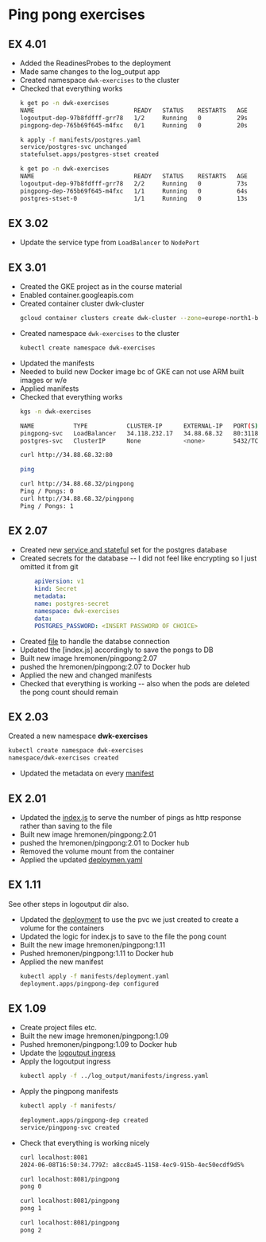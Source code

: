 # Ping pong exercises

## EX 4.01

- Added the ReadinesProbes to the deployment
- Made same changes to the log_output app
- Created namespace `dwk-exercises` to the cluster
- Checked that everything works
    ```bash
    k get po -n dwk-exercises         
    NAME                            READY   STATUS    RESTARTS   AGE
    logoutput-dep-97b8fdfff-grr78   1/2     Running   0          29s
    pingpong-dep-765b69f645-m4fxc   0/1     Running   0          20s

    k apply -f manifests/postgres.yaml
    service/postgres-svc unchanged
    statefulset.apps/postgres-stset created

    k get po -n dwk-exercises
    NAME                            READY   STATUS    RESTARTS   AGE
    logoutput-dep-97b8fdfff-grr78   2/2     Running   0          73s
    pingpong-dep-765b69f645-m4fxc   1/1     Running   0          64s
    postgres-stset-0                1/1     Running   0          13s
    ```

## EX 3.02

- Update the service type from `LoadBalancer` to `NodePort`

## EX 3.01

- Created the GKE project as in the course material
- Enabled container.googleapis.com
- Created container cluster dwk-cluster
    ```bash
    gcloud container clusters create dwk-cluster --zone=europe-north1-b --cluster-version=1.29
    ```
- Created namespace `dwk-exercises` to the cluster
    ```bash
    kubectl create namespace dwk-exercises
    ```
- Updated the manifests
- Needed to build new Docker image bc of GKE can not use ARM built images or w/e
- Applied manifests
- Checked that everything works
    ```bash
    kgs -n dwk-exercises  

    NAME           TYPE           CLUSTER-IP      EXTERNAL-IP   PORT(S)        AGE
    pingpong-svc   LoadBalancer   34.118.232.17   34.88.68.32   80:31186/TCP   8m2s
    postgres-svc   ClusterIP      None            <none>        5432/TCP       8m3s

    curl http://34.88.68.32:80

    ping                             

    curl http://34.88.68.32/pingpong
    Ping / Pongs: 0                                                                                       
    curl http://34.88.68.32/pingpong
    Ping / Pongs: 1
    ```

## EX 2.07

- Created new [service and stateful](./manifests/postgres.yaml) set for the postgres database
- Created secrets for the database -- I did not feel like encrypting so I just omitted it from git
    ```yaml
        apiVersion: v1
        kind: Secret
        metadata:
        name: postgres-secret
        namespace: dwk-exercises
        data:
        POSTGRES_PASSWORD: <INSERT PASSWORD OF CHOICE>
    ```
- Created [file](./database.js) to handle the databse connection
- Updated the [index.js] accordingly to save the pongs to DB
- Built new image hremonen/pingpong:2.07
- pushed the hremonen/pingpong:2.07 to Docker hub
- Applied the new and changed manifests
- Checked that everything is working -- also when the pods are deleted the pong count should remain


## EX 2.03

Created a new namespace **dwk-exercises** 
```bash
kubectl create namespace dwk-exercises
namespace/dwk-exercises created
```

- Updated the metadata on every [manifest](./manifests/)

## EX 2.01

- Updated the [index.js](./index.js) to serve the number of pings as http response rather than saving to the file
- Built new image hremonen/pingpong:2.01
- pushed the hremonen/pingpong:2.01 to Docker hub
- Removed the volume mount from the container
- Applied the updated [deploymen.yaml](./manifests/deployment.yaml)

## EX 1.11

See other steps in logoutput dir also.

- Updated the [deployment](./manifests/deployment.yaml) to use the pvc we just created to create a volume for the containers
- Updated the logic for index.js to save to the file the pong count
- Built the new image hremonen/pingpong:1.11
- Pushed hremonen/pingpong:1.11 to Docker hub
- Applied the new manifest
    ```bash
    kubectl apply -f manifests/deployment.yaml
    deployment.apps/pingpong-dep configured
    ```

## EX 1.09

- Create project files etc.
- Built the new image hremonen/pingpong:1.09
- Pushed hremonen/pingpong:1.09 to Docker hub
- Update the [logoutput ingress](../log_output/manifests/ingress.yaml)
- Apply the logoutput ingress
    ```bash
    kubectl apply -f ../log_output/manifests/ingress.yaml     
    ```
- Apply the pingpong manifests
    ```bash
    kubectl apply -f manifests/     

    deployment.apps/pingpong-dep created
    service/pingpong-svc created
    ```
- Check that everything is working nicely
    ```bash
    curl localhost:8081
    2024-06-08T16:50:34.779Z: a8cc8a45-1158-4ec9-915b-4ec50ecdf9d5%   

    curl localhost:8081/pingpong
    pong 0                         

    curl localhost:8081/pingpong
    pong 1                                                                                                                                                              

    curl localhost:8081/pingpong
    pong 2
    ```